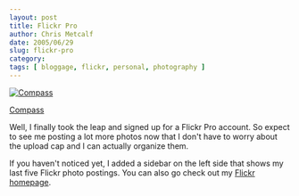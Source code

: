 ```yaml
---
layout: post
title: Flickr Pro
author: Chris Metcalf
date: 2005/06/29
slug: flickr-pro
category: 
tags: [ bloggage, flickr, personal, photography ]
---
```


<a href="http://www.flickr.com/photos/chrismetcalf/22384381/" title="Compass"><img src="http://photos17.flickr.com/22384381_679e40e6a2.jpg" alt="Compass" class="flickrphoto" /></a>

<a href="http://www.flickr.com/photos/chrismetcalf/22384381/" class="photocaption">Compass</a>

Well, I finally took the leap and signed up for a Flickr Pro account. So expect to see me posting a lot more photos now that I don't have to worry about the upload cap and I can actually organize them.

If you haven't noticed yet, I added a sidebar on the left side that shows my last five Flickr photo postings. You can also go check out my <a href="http://www.flickr.com/photos/chrismetcalf/">Flickr homepage</a>.
